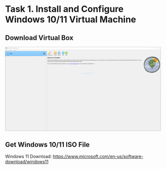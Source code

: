 # Task 1. Install and Configure Windows 10/11 Virtual Machine
## Download Virtual Box
![Virtual Box](./images/T1_1.PNG)
## Get Windows 10/11 ISO File
Windows 11 Download: https://www.microsoft.com/en-us/software-download/windows11
<Insert T1_2>
